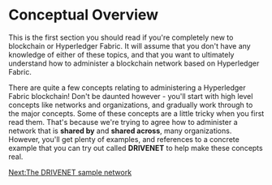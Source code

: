 # Conceptual Overview

This is the first section you should read if you're completely new to blockchain or Hyperledger Fabric.  It will assume that you don't have any knowledge of either of these topics, and that you want to ultimately understand how to administer a blockchain network based on Hyperledger Fabric.

There are quite a few concepts relating to administering a Hyperledger Fabric blockchain!  Don't be daunted however - you'll start with high level concepts like networks and organizations, and gradually work through to the major concepts.  Some of these concepts are a little tricky when you first read them. That's because we're trying to agree how to administer a network that is **shared by** and **shared across**,  many organizations. However, you'll get plenty of examples, and references to a concrete example that you can try out called **DRIVENET** to help make these concepts real.


[Next:The DRIVENET sample network](./DriveNetSampleNetwork.md)

